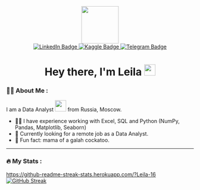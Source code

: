 <div id="header" align="center">
  <img src="https://media4.giphy.com/media/v1.Y2lkPTc5MGI3NjExZzdha2k5dWc4NXkxMG1jdmczdmo0YTc0NXQ2OWU3eDduNWpxczhpeiZlcD12MV9pbnRlcm5hbF9naWZfYnlfaWQmY3Q9cw/iV6Ykak9ZBzgX7tOk6/giphy.gif" width="100"/>



<div id="badges" align="center">
  <a href="your-linkedin-URL">
    <img src="https://img.shields.io/badge/LinkedIn-blue?style=for-the-badge&logo=linkedin&logoColor=white" alt="LinkedIn Badge"/>
  </a>
    <a href="your-twitter-URL">
    <img src="https://img.shields.io/badge/Kaggle-white?style=for-the-badge&logo=kaggle&logoColor=blue" alt="Kaggle Badge"/>
  </a>
  <a href="https://t.me/Leila_B16">
    <img src="https://img.shields.io/badge/Telegram-blue?style=for-the-badge&logo=telegram&logoColor=white" alt="Telegram Badge"/>
  </a>
</div>


<h1>
  Hey there, I'm Leila
  <img src="https://media.giphy.com/media/hvRJCLFzcasrR4ia7z/giphy.gif" width="30px"/>
</h1>
</div>

### :woman_technologist: About Me :
I am a Data Analyst <img src="https://media.giphy.com/media/WUlplcMpOCEmTGBtBW/giphy.gif" width="30"> from Russia, Moscow.
- :woman_office_worker: I have experience working with Excel, SQL and Python (NumPy, Pandas, Matplotlib, Seaborn)
- :mag_right: Currently looking for a remote job as a Data Analyst.
- :parrot: Fun fact: mama of a galah cockatoo.

---

### :fire: My Stats :
https://github-readme-streak-stats.herokuapp.com/?Leila-16
[![GitHub Streak](https://streak-stats.demolab.com?Leila-16-username&theme=transparent&hide_border=true&mode=weekly&fire=FF2222&dates=2C68F6&currStreakLabel=2C68F6&currStreakNum=2C68F6)](https://git.io/streak-stats)


